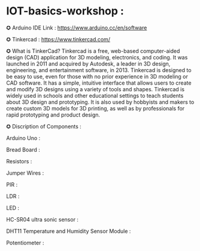 # IOT-basics-workshop :

✪ Arduino IDE Link : https://www.arduino.cc/en/software

✪ Tinkercad : https://www.tinkercad.com/

✪ What is TinkerCad?
    Tinkercad is a free, web-based computer-aided design (CAD) application for 3D modeling, electronics, and coding. It was launched in 2011 and acquired by Autodesk, a leader in 3D design, engineering, and entertainment software, in 2013. Tinkercad is designed to be easy to use, even for those with no prior experience in 3D modeling or CAD software. It has a simple, intuitive interface that allows users to create and modify 3D designs using a variety of tools and shapes. Tinkercad is widely used in schools and other educational settings to teach students about 3D design and prototyping. It is also used by hobbyists and makers to create custom 3D models for 3D printing, as well as by professionals for rapid prototyping and product design.
    
✪ Discription of Components :

Arduino Uno :

Bread Board : 

Resistors : 

Jumper Wires : 

PIR : 

LDR : 

LED : 

HC-SR04 ultra sonic sensor : 

DHT11 Temperature and Humidity Sensor Module : 

Potentiometer :
